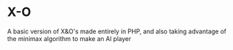 # X-O
A basic version of X&amp;O's made entirely in PHP, and also taking advantage of the minimax algorithm to make an AI player
